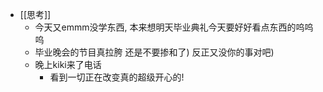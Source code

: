 - [[思考]]
	- 今天又emmm没学东西, 本来想明天毕业典礼今天要好好看点东西的呜呜呜
	- 毕业晚会的节目真拉胯 还是不要掺和了) 反正又没你的事对吧)
	- 晚上kiki来了电话
		- 看到一切正在改变真的超级开心的!